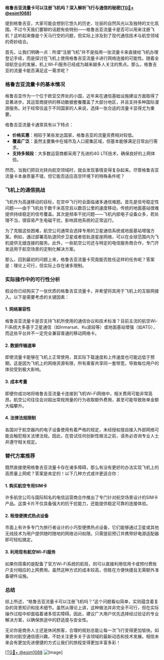 **格鲁吉亚流量卡可以注册飞机吗？深入解析飞行与通信的秘密[[TG💪+ @esim1088](https://t.me/s/esim1088)]**

提到格鲁吉亚，大家可能会想到它悠久的历史、壮丽的自然风光以及独特的文化氛围。不过今天我们要聊的话题有些特别——格鲁吉亚流量卡是否可以用来注册飞机？这听起来像是个天马行空的问题，但实际上涉及到了现代通信技术与航空领域的奇妙结合。

首先，让我们明确一点：所谓“注册飞机”并不是指用一张流量卡来直接给飞机办理登记手续，而是探讨在飞机上使用格鲁吉亚流量卡进行网络连接的可能性。随着全球航空业的发展，机上Wi-Fi服务已经成为越来越多人关注的焦点。那么，格鲁吉亚的流量卡能否满足这一需求呢？

### 格鲁吉亚流量卡的基本情况

格鲁吉亚作为一个位于欧亚交界处的小国，近年来在通信基础设施建设方面取得了显著进步。其运营商提供的移动数据套餐覆盖了大部分地区，并且支持多种国际漫游服务。对于经常往返于不同国家的人来说，选择一张合适的流量卡显得尤为重要。

格鲁吉亚流量卡通常具有以下特点：
- **价格实惠**：相较于某些发达国家，格鲁吉亚的流量资费相对较低。
- **覆盖广泛**：虽然主要集中在城市及人口密集区域，但基本能够满足日常出行需求。
- **支持多频段**：大多数运营商都采用了先进的4G LTE技术，确保良好的上网体验。

然而，当我们把目光转向航空领域时，就会发现事情变得复杂起来。尽管格鲁吉亚流量卡本身质量不错，但它能否适应高空环境下的特殊条件呢？

### 飞机上的通信挑战

飞机作为高速移动的目标，在空中飞行时会面临诸多通信难题。首先是信号稳定性问题——由于飞机处于数千米高空且以数百公里的速度移动，传统的地面基站很难提供持续稳定的信号覆盖。其次是频率干扰问题——飞机内部电子设备众多，若处理不当，很容易产生电磁干扰，影响其他系统的正常运行。

为了克服这些困难，航空公司通常会选择专用的卫星通信系统或地面基站增强方案。例如，通过部署高轨道同步卫星或者低轨道星座网络，可以在全球范围内为飞机提供无缝连接的服务。此外，一些航空公司还与特定的电信服务商合作，专门开发适用于航空场景的定制化解决方案。

那么，回到最初的问题上来，格鲁吉亚流量卡究竟能否胜任这样的任务呢？答案是：理论上可行，但实际上存在诸多限制。

### 实际操作中的可行性分析

假设你已经购买了一张优质的格鲁吉亚流量卡，并希望将其用于飞机上的互联网接入。以下是需要考虑的关键因素：

#### 1. 网络兼容性
格鲁吉亚流量卡是否支持飞机所使用的通信协议和技术标准？目前主流的航空Wi-Fi系统大多基于卫星通信（如Inmarsat、Ku波段等）或地面基站增强（如ATG），而这些平台并不一定完全兼容普通的移动网络卡。

#### 2. 数据传输速率
即使流量卡能够在飞机上正常使用，其实际下载速度和上传速度也可能远低于预期。这是因为飞机上的网络资源有限，所有乘客共享同一套带宽，导致每位用户的体验受到极大影响。

#### 3. 成本考量
即便你成功地将格鲁吉亚流量卡连接到飞机Wi-Fi网络中，相关费用可能非常高昂。航空公司往往会对超出常规用量的行为收取额外费用，甚至可能导致账单金额大幅攀升。

#### 4. 法律法规限制
各国对于航空器内的电子设备使用有着严格的规定，未经授权擅自接入外部网络可能会触犯相关法律法规。因此，在尝试任何创新性做法之前，请务必咨询专业人士并遵守相关规定。

### 替代方案推荐

既然直接使用格鲁吉亚流量卡存在诸多障碍，那么有没有更好的办法实现飞机上的高质量上网呢？答案是肯定的！以下几种方式或许更适合你：

#### 1. 购买航空专用SIM卡
许多航空公司与国际知名的电信运营商合作推出了专门针对航空场景设计的SIM卡产品。这类卡片不仅具备强大的抗干扰能力，还能提供稳定可靠的连接体验。

#### 2. 租借便携式热点设备
市面上有许多专门为旅行者设计的小巧型便携热点设备，它们能够通过卫星或其他无线技术为用户提供随时随地的网络访问权限。只需提前预订并携带好电源适配器即可轻松搞定。

#### 3. 利用现有航空Wi-Fi服务
如果你搭乘的是配备了官方Wi-Fi系统的航班，则可以直接利用信用卡或预付费账户支付相应的上网费用。虽然这种方式的成本较高，但胜在方便快捷且无需额外准备硬件设施。

### 总结

综上所述，“格鲁吉亚流量卡可以注册飞机吗？”这个问题看似简单，实则蕴含着复杂的背景知识和技术细节。虽然从理论上讲，这种做法并非完全不可行，但在实际操作过程中却面临着诸多现实障碍。因此，建议广大用户优先选择经过验证的专业解决方案，以确保旅途中的舒适度与安全性。

无论你是商务人士还是休闲旅客，合理的规划总能让每一次飞行变得更加愉快。如果你对航空通信感兴趣，不妨关注更多关于该领域的最新动态和技术发展。相信未来会有更加先进便捷的方式让我们的旅程变得更加丰富多彩！

[[TG💪+ @esim1088](https://t.me/s/esim1088) ![Image](https://i.postimg.cc/4NQfJmqS/Snipaste-2025-05-13-00-14-12.png)]